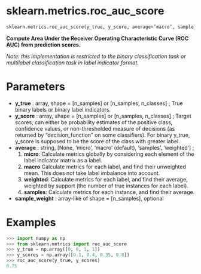 # sklearn.metrics.roc_auc_score

```python
sklearn.metrics.roc_auc_score(y_true, y_score, average=’macro’, sample_weight=None, max_fpr=None)
```

**Compute Area Under the Receiver Operating Characteristic Curve (ROC AUC) from prediction scores.**

*Note: this implementation is restricted to the binary classification task or multilabel classification task in label indicator format.*



# Parameters

- **y_true** : array, shape = [n_samples] or [n_samples, n_classes] ; True binary labels or binary label indicators.
- **y_score** : array, shape = [n_samples] or [n_samples, n_classes] ; Target scores, can either be probability estimates of the positive class, confidence values, or non-thresholded measure of decisions (as returned by “decision_function” on some classifiers). For binary y_true, y_score is supposed to be the score of the class with greater label.
- **average** : string, [None, ‘micro’, ‘macro’ (default), ‘samples’, ‘weighted’] ;
  1. **micro**: Calculate metrics globally by considering each element of the label indicator matrix as a label.
  2. **macro**:Calculate metrics for each label, and find their unweighted mean. This does not take label imbalance into account.
  3. **weighted**: Calculate metrics for each label, and find their average, weighted by support (the number of true instances for each label).
  4. **samples**: Calculate metrics for each instance, and find their average.
- **sample_weight** : array-like of shape = [n_samples], optional



# Examples

```python
>>> import numpy as np
>>> from sklearn.metrics import roc_auc_score
>>> y_true = np.array([0, 0, 1, 1])
>>> y_scores = np.array([0.1, 0.4, 0.35, 0.8])
>>> roc_auc_score(y_true, y_scores)
0.75
```

